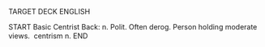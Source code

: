 TARGET DECK
ENGLISH

START
Basic
Centrist
Back: n. Polit. Often derog. Person holding moderate views.  centrism n.
END
